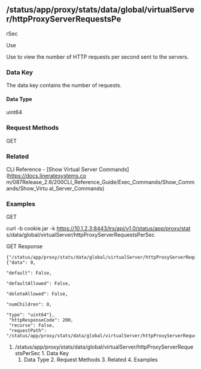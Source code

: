 ## /status/app/proxy/stats/data/global/virtualServer/httpProxyServerRequestsPe
rSec

Use

Use to view the number of HTTP requests per second sent to the servers.

### Data Key

The data key contains the number of requests.

#### Data Type

uint64

### Request Methods

GET

### Related

CLI Reference - [Show Virtual Server Commands](https://docs.lineratesystems.co
m/087Release_2.6/200CLI_Reference_Guide/Exec_Commands/Show_Commands/Show_Virtu
al_Server_Commands)

### Examples

GET

curl -b cookie.jar -k https://10.1.2.3:8443/lrs/api/v1.0/status/app/proxy/stat
s/data/global/virtualServer/httpProxyServerRequestsPerSec

GET Response

    
    
    {"/status/app/proxy/stats/data/global/virtualServer/httpProxyServerRequestsPerSec": {"data": 0,
                                                                                       "default": False,
                                                                                       "defaultAllowed": False,
                                                                                       "deleteAllowed": False,
                                                                                       "numChildren": 0,
                                                                                       "type": "uint64"},
     "httpResponseCode": 200,
     "recurse": False,
     "requestPath": "/status/app/proxy/stats/data/global/virtualServer/httpProxyServerRequestsPerSec"}
    

  1. /status/app/proxy/stats/data/global/virtualServer/httpProxyServerRequestsPerSec
    1. Data Key
      1. Data Type
    2. Request Methods
    3. Related
    4. Examples

